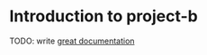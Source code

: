 # Introduction to project-b

TODO: write [great documentation](http://jacobian.org/writing/what-to-write/)
